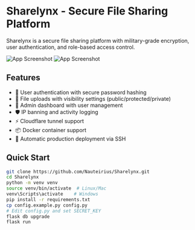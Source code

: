 # Sharelynx - Secure File Sharing Platform

Sharelynx is a secure file sharing platform with military-grade encryption, user authentication, and role-based access control.

![App Screenshot](/app/static/images/screen.png)
![App Screenshot](/app/static/images/screen1.png)

## Features
- 🔐 User authentication with secure password hashing
- 📁 File uploads with visibility settings (public/protected/private)
- 👑 Admin dashboard with user management
- 🛡️ IP banning and activity logging
- ⚡ Cloudflare tunnel support
- 📦 Docker container support
- 🚀 Automatic production deployment via SSH

## Quick Start
```bash
git clone https://github.com/Nauteirius/Sharelynx.git
cd Sharelynx
python -m venv venv
source venv/bin/activate  # Linux/Mac
venv\Scripts\activate    # Windows
pip install -r requirements.txt
cp config.example.py config.py
# Edit config.py and set SECRET_KEY
flask db upgrade
flask run
